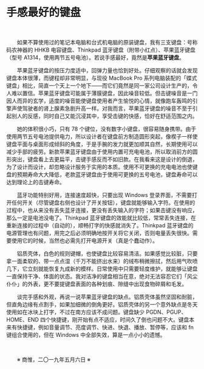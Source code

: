 # 手感最好的键盘

&emsp;&emsp;

&emsp;&emsp;如果不算使用过的笔记本电脑和台式机电脑的原装键盘，我有三支键盘：号称码农神器的 HHKB 电容键盘、Thinkpad 蓝牙键盘（附带小红点）、苹果蓝牙键盘（型号 A1314，使用两节五号电池）。若说手感最好，竟然是**苹果蓝牙键盘**。

&emsp;&emsp;苹果蓝牙键盘的按压力度适中，回弹力量也恰到好处。仔细观察的话就会发现键盘本体很薄，而键程却非常明显，与现役 MacBook Pro 系列电脑装配的「蝶式键盘」相比，简直一个天上一个地下——而它们竟然是同一家公司设计生产的，令人难以置信。苹果蓝牙键盘可能属于薄膜键盘，因此噪音较低。但击键噪音是一门因人而异的玄学，适度的噪音能使键盘使用者产生愉悦的心情，就像跑车轰鸣的引擎声使驾驶者的肾上腺素急剧升高一样。对我而言，苹果蓝牙键盘的噪音不至于引起别人的反感，同时自己又能沉浸其中，享受击键的快感，恰好在舒适范围之内。

&emsp;&emsp;她的体积很小巧，只有 78 个键位，没有数字小键盘，很容易随身携带。由于使用两节五号电池提供电力，所以设计者在键盘前方制造圆形突起，像楔子一样使键盘平面与桌面形成倾斜的角度，于是手腕的发力就更加顺其自然，长期使用可以减少手部的疲劳。新款苹果蓝牙键盘由于使用内置可充电电池，所以取消前方的圆形突出，键盘看上去更扁平，击键手感反而不如旧款。在我看来这是设计的倒退，为了设计而设计，却忽略设计服务于实用的本质。使用不可更换的充电电池也使键盘的预期寿命大大降低，老款蓝牙键盘由于使用可更换的五号电池，键盘寿命可以达到理论上的击键寿命。

&emsp;&emsp;蓝牙功能特别好用，连接速度超快，只要出现 Windows 登录界面，不需要打开任何开关（尽管键盘右侧也设计了开关按钮），键盘就能够输入字符。在使用的过程中，也从来没有丢失蓝牙连接，更没有丢失输入的字符；如果击键没有响应，那么一定是电池没电了。Thinkpad 蓝牙键盘的效能就比较低，常常丢失连接，在重新连接的过程中（自动的），顺畅打字的快感就消失了。Thinkpad 蓝牙键盘的电源管理也有问题，用完之后必须明确地按开关将它关闭，否则电量丢失很快。需要使用它的时候，当然也必需先打开电源开关（真是个蠢动作）。

&emsp;&emsp;铝质壳体，白色的规则键帽，也使键盘比较容易清洁。如果感觉比较脏，只要拿一面柔软的、带一点点湿（千万不能挤出水来）的绒布稍微擦拭，然后用气吹喷几下，它立刻就能恢复九成新的模样。日常使用中只需要轻度维护，就能够让键盘一直保持干净、体面的状态。我对洁净的键盘相当在意，绝对无法容忍它们「风尘仆仆」的外表，更不要提键盘表面的各种划痕、隙缝中出现食物碎屑和毛发。

&emsp;&emsp;谈完手感和外观，再说一说苹果蓝牙键盘的缺点。铝质壳体虽然坚固和耐脏，但直角边缘有点割手，如果加细微的倒角更好。铝质壳体的另一个意外缺点是冬天使用如在冰块上打字，不过在南方应该不成问题。键盘缺少 PGDN、PGUP、HOME、END 四个快捷键，刚开始有点不适应，时间久了倒也问题不大。键盘本来有快捷键，例如音量调节、亮度调节、快进、快退、播放、暂停等，应该和 fn 键组合使用的，但在 Windows 中全部失效，算是一点小小的遗憾。

&emsp;&emsp;

&emsp;&emsp;※ 商惟，二〇一九年五月六日 ※